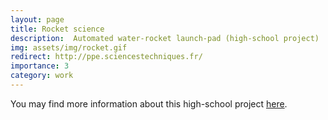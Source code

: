 ```yaml
---
layout: page
title: Rocket science
description:  Automated water-rocket launch-pad (high-school project)
img: assets/img/rocket.gif
redirect: http://ppe.sciencestechniques.fr/
importance: 3
category: work
---
```


You may find more information about this high-school project <a href="http://ppe.sciencestechniques.fr/">here</a>.
